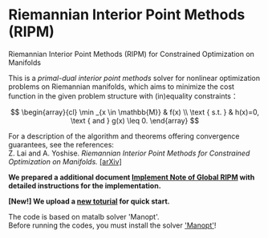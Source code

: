 # Riemannian Interior Point Methods (RIPM)

Riemannian Interior Point Methods (RIPM) for Constrained Optimization on Manifolds

This is a *primal-dual interior point methods* solver for nonlinear
optimization problems on Riemannian manifolds, which aims to minimize the
cost function in the given problem structure with (in)equality constraints：

$$
\begin{array}{cl}
\min _{x \in \mathbb{M}} & f(x) \\
\text { s.t. } & h(x)=0, \text { and } g(x) \leq 0.
\end{array}
$$

For a description of the algorithm and theorems offering convergence guarantees, see the references:\
Z. Lai and A. Yoshise. *Riemannian Interior Point Methods for Constrained Optimization on Manifolds.* [[arXiv]](https://arxiv.org/abs/2203.09762)

**We prepared a additional document [Implement Note of Global RIPM](Implement_Note_of_Global_RIPM.pdf) with detailed instructions for the implementation.**

**[New!] We upload a [new toturial](NewNoteOfRIPM.pdf) for quick start.**


The code is based on matalb solver 'Manopt'.\
Before running the codes, you must install the solver ['Manopt'](https://www.manopt.org/tutorial.html)!

